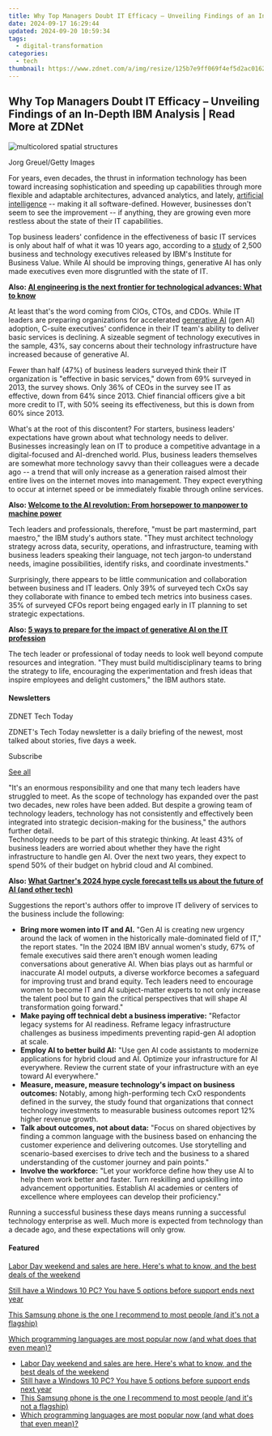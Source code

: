 ```yaml
---
title: Why Top Managers Doubt IT Efficacy – Unveiling Findings of an In-Depth IBM Analysis | Read More at ZDNet
date: 2024-09-17 16:29:44
updated: 2024-09-20 10:59:34
tags:
  - digital-transformation
categories:
  - tech
thumbnail: https://www.zdnet.com/a/img/resize/125b7e9ff069f4ef5d2ac0162da8cc8eabf9c1f3/2024/08/28/d918a2c6-e837-4ff6-80e1-9e7198ffb34f/gettyimages-682389861.jpg?width=170&height=128&fit=crop&auto=webp
---
```


## Why Top Managers Doubt IT Efficacy – Unveiling Findings of an In-Depth IBM Analysis | Read More at ZDNet

![multicolored spatial structures](https://www.zdnet.com/a/img/resize/4f032a54f1bc0f2b1c7fd73a71d39a07844d39f6/2024/08/28/d918a2c6-e837-4ff6-80e1-9e7198ffb34f/gettyimages-682389861.jpg?auto=webp&precrop=1732,973,x0,y353&width=1280)

Jorg Greuel/Getty Images

For years, even decades, the thrust in information technology has been toward increasing sophistication and speeding up capabilities through more flexible and adaptable architectures, advanced analytics, and lately, [artificial intelligence](https://www.zdnet.com/article/what-is-ai-heres-everything-you-need-to-know-about-artificial-intelligence/) \-- making it all software-defined. However, businesses don't seem to see the improvement -- if anything, they are growing even more restless about the state of their IT capabilities.

Top business leaders' confidence in the effectiveness of basic IT services is only about half of what it was 10 years ago, according to a [study](https://www.ibm.com/thought-leadership/institute-business-value/en-us/report/cxo#link=%7B%22role%22:%22standard%22,%22href%22:%22https://www.ibm.com/thought-leadership/institute-business-value/en-us/report/cxo%22,%22target%22:%22%5Fblank%22,%22absolute%22:%22%22,%22linkText%22:%22study%22%7D) of 2,500 business and technology executives released by IBM's Institute for Business Value. While AI should be improving things, generative AI has only made executives even more disgruntled with the state of IT.

**Also: [AI engineering is the next frontier for technological advances: What to know](https://www.zdnet.com/article/ai-engineering-is-the-next-frontier-for-technological-advances-what-you-need-to-know/)**

At least that's the word coming from CIOs, CTOs, and CDOs. While IT leaders are preparing organizations for accelerated [generative AI](https://www.zdnet.com/article/what-is-generative-ai-and-why-is-it-so-popular-heres-everything-you-need-to-know/) (gen AI) adoption, C-suite executives' confidence in their IT team's ability to deliver basic services is declining. A sizeable segment of technology executives in the sample, 43%, say concerns about their technology infrastructure have increased because of generative AI.

Fewer than half (47%) of business leaders surveyed think their IT organization is "effective in basic services," down from 69% surveyed in 2013, the survey shows. Only 36% of CEOs in the survey see IT as effective, down from 64% since 2013\. Chief financial officers give a bit more credit to IT, with 50% seeing its effectiveness, but this is down from 60% since 2013.

What's at the root of this discontent? For starters, business leaders' expectations have grown about what technology needs to deliver. Businesses increasingly lean on IT to produce a competitive advantage in a digital-focused and AI-drenched world. Plus, business leaders themselves are somewhat more technology savvy than their colleagues were a decade ago -- a trend that will only increase as a generation raised almost their entire lives on the internet moves into management. They expect everything to occur at internet speed or be immediately fixable through online services. 

**Also: [Welcome to the AI revolution: From horsepower to manpower to machine power](https://www.zdnet.com/article/welcome-to-the-ai-revolution-from-horsepower-to-manpower-to-machine-power/)**

Tech leaders and professionals, therefore, "must be part mastermind, part maestro," the IBM study's authors state. "They must architect technology strategy across data, security, operations, and infrastructure, teaming with business leaders speaking their language, not tech jargon-to understand needs, imagine possibilities, identify risks, and coordinate investments."

Surprisingly, there appears to be little communication and collaboration between business and IT leaders. Only 39% of surveyed tech CxOs say they collaborate with finance to embed tech metrics into business cases. 35% of surveyed CFOs report being engaged early in IT planning to set strategic expectations. 

**Also: [5 ways to prepare for the impact of generative AI on the IT profession](https://www.zdnet.com/article/5-ways-to-prepare-for-the-impact-of-generative-ai-on-the-it-profession/)**

The tech leader or professional of today needs to look well beyond compute resources and integration. "They must build multidisciplinary teams to bring the strategy to life, encouraging the experimentation and fresh ideas that inspire employees and delight customers," the IBM authors state. 

#### Newsletters

ZDNET Tech Today

ZDNET's Tech Today newsletter is a daily briefing of the newest, most talked about stories, five days a week.

 Subscribe

[See all](https://www.zdnet.com/newsletters/)

"It's an enormous responsibility and one that many tech leaders have struggled to meet. As the scope of technology has expanded over the past two decades, new roles have been added. But despite a growing team of technology leaders, technology has not consistently and effectively been integrated into strategic decision-making for the business," the authors further detail.   
Technology needs to be part of this strategic thinking. At least 43% of business leaders are worried about whether they have the right infrastructure to handle gen AI. Over the next two years, they expect to spend 50% of their budget on hybrid cloud and AI combined.

**Also: [What Gartner's 2024 hype cycle forecast tells us about the future of AI (and other tech)](https://www.zdnet.com/article/what-gartners-2024-hype-cycle-forecast-tells-us-about-the-future-of-ai-and-other-tech/)**

Suggestions the report's authors offer to improve IT delivery of services to the business include the following:

* **Bring more women into IT and AI.** "Gen AI is creating new urgency around the lack of women in the historically male-dominated field of IT," the report states. "In the 2024 IBM IBV annual women's study, 67% of female executives said there aren't enough women leading conversations about generative AI. When bias plays out as harmful or inaccurate AI model outputs, a diverse workforce becomes a safeguard for improving trust and brand equity. Tech leaders need to encourage women to become IT and AI subject-matter experts to not only increase the talent pool but to gain the critical perspectives that will shape AI transformation going forward."
* **Make paying off technical debt a business imperative:** "Refactor legacy systems for AI readiness. Reframe legacy infrastructure challenges as business impediments preventing rapid-gen AI adoption at scale.
* **Employ AI to better build AI:** "Use gen AI code assistants to modernize applications for hybrid cloud and AI. Optimize your infrastructure for AI everywhere. Review the current state of your infrastructure with an eye toward AI everywhere."
* **Measure, measure, measure technology's impact on business outcomes:** Notably, among high-performing tech CxO respondents defined in the survey, the study found that organizations that connect technology investments to measurable business outcomes report 12% higher revenue growth.
* **Talk about outcomes, not about data:** "Focus on shared objectives by finding a common language with the business based on enhancing the customer experience and delivering outcomes. Use storytelling and scenario-based exercises to drive tech and the business to a shared understanding of the customer journey and pain points."
* **Involve the workforce:** "Let your workforce define how they use AI to help them work better and faster. Turn reskilling and upskilling into advancement opportunities. Establish AI academies or centers of excellence where employees can develop their proficiency."

Running a successful business these days means running a successful technology enterprise as well. Much more is expected from technology than a decade ago, and these expectations will only grow.

#### Featured

[Labor Day weekend and sales are here. Here's what to know, and the best deals of the weekend](https://www.zdnet.com/article/labor-day-deals-2024-everything-to-know/ "Labor Day weekend and sales are here. Here's what to know, and the best deals of the weekend")

[Still have a Windows 10 PC? You have 5 options before support ends next year](https://www.zdnet.com/article/still-have-a-windows-10-pc-you-have-5-options-before-support-ends-next-year/ "Still have a Windows 10 PC? You have 5 options before support ends next year")

[This Samsung phone is the one I recommend to most people (and it's not a flagship)](https://www.zdnet.com/article/this-samsung-phone-is-the-one-i-recommend-to-most-people-and-its-not-a-flagship/ "This Samsung phone is the one I recommend to most people (and it's not a flagship)")

[Which programming languages are most popular now (and what does that even mean)?](https://www.zdnet.com/article/which-programming-languages-are-most-popular-now-and-what-does-that-even-mean/ "Which programming languages are most popular now (and what does that even mean)?")

* [Labor Day weekend and sales are here. Here's what to know, and the best deals of the weekend](https://www.zdnet.com/article/labor-day-deals-2024-everything-to-know/ "Labor Day weekend and sales are here. Here's what to know, and the best deals of the weekend")
* [Still have a Windows 10 PC? You have 5 options before support ends next year](https://www.zdnet.com/article/still-have-a-windows-10-pc-you-have-5-options-before-support-ends-next-year/ "Still have a Windows 10 PC? You have 5 options before support ends next year")
* [This Samsung phone is the one I recommend to most people (and it's not a flagship)](https://www.zdnet.com/article/this-samsung-phone-is-the-one-i-recommend-to-most-people-and-its-not-a-flagship/ "This Samsung phone is the one I recommend to most people (and it's not a flagship)")
* [Which programming languages are most popular now (and what does that even mean)?](https://www.zdnet.com/article/which-programming-languages-are-most-popular-now-and-what-does-that-even-mean/ "Which programming languages are most popular now (and what does that even mean)?")

<ins class="adsbygoogle"
     style="display:block"
     data-ad-format="autorelaxed"
     data-ad-client="ca-pub-7571918770474297"
     data-ad-slot="1223367746"></ins>



<ins class="adsbygoogle"
     style="display:block"
     data-ad-client="ca-pub-7571918770474297"
     data-ad-slot="8358498916"
     data-ad-format="auto"
     data-full-width-responsive="true"></ins>
